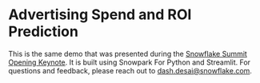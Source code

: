# Advertising Spend and ROI Prediction
This is the same demo that was presented during the [Snowflake Summit Opening Keynote](https://events.snowflake.com/summit/agenda/session/849836). It is built using Snowpark For Python and Streamlit. For questions and feedback, please reach out to dash.desai@snowflake.com.

